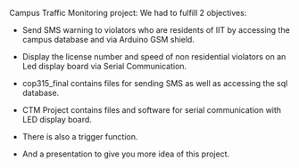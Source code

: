 Campus Traffic Monitoring project: 
We had to fulfill 2 objectives:
* Send SMS warning to violators who are residents of IIT by accessing the campus database and via Arduino GSM shield.
* Display the license number and speed of non residential violators on an Led display board via Serial Communication.

* cop315_final contains files for sending SMS as well as accessing the sql database.
* CTM Project contains files and software for serial communication with LED display board.
* There is also a trigger function.
* And a presentation to give you more idea of this project.
